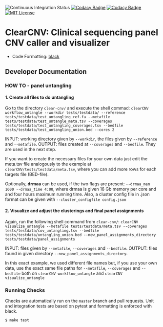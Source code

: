 ![Continuous Integration Status](https://github.com/bihealth/clear-CNV/workflows/CI/badge.svg)
[![Codacy Badge](https://app.codacy.com/project/badge/Coverage/2eaafb57fbb74a46b918e9f58142c880)](https://www.codacy.com?utm_source=github.com&utm_medium=referral&utm_content=bihealth/clear-CNV&utm_campaign=Badge_Coverage)
[![Codacy Badge](https://app.codacy.com/project/badge/Grade/2eaafb57fbb74a46b918e9f58142c880)](https://www.codacy.com?utm_source=github.com&amp;utm_medium=referral&amp;utm_content=bihealth/clear-CNV&amp;utm_campaign=Badge_Grade)
[![MIT License](https://img.shields.io/badge/License-MIT-green.svg)](https://opensource.org/licenses/MIT)

# ClearCNV: Clinical sequencing panel CNV caller and visualizer

- Code Formatting: [black](https://github.com/psf/black)

## Developer Documentation

### HOW TO - panel untangling
#### 1. Create all files to do untangling

Go to the directory `clear-cnv/` and execute the shell commad:
```clearCNV workflow_untangle --workdir tests/testdata/ --reference tests/testdata/test_untangling_ref.fa --metafile tests/testdata/test_untangle_meta.tsv --coverages tests/testdata/test_untangling_coverages.tsv --bedfile tests/testdata/test_untangling_union.bed --cores 2```

INPUT: working directory given by `--workdir`, the files given by `--reference` and `--metafile`.
OUTPUT: files created at `--coverages` and `--bedfile`. They are used in the next step.

If you want to create the necessary files for your own data just edit the meta.tsv file analogously to the example at `clearCNV/tests/testdata/meta.tsv`, where you can add more rows for each targets file (BED-file).

Optionally, **drmaa** can be used, if the two flags are present:
`--drmaa_mem 1600 --drmaa_time 4:00`,
where drmaa is given 16 Gb memory per core and and four hours maximum running time.
Also, a cluster config file in .json format can be given with `--cluster_configfile config.json`

#### 2. Visualize and adjust the clusterings and final panel assignments

Again, run the following shell command from `clear-cnv/`:
```clearCNV visualize_untangle --metafile tests/testdata/meta.tsv --coverages tests/testdata/cov_untangling.tsv --bedfile tests/testdata/untangling_union.bed --new_panel_assignments_directory tests/testdata/panel_assignments```

INPUT: files given by `--metafile`, `--coverages` and `--bedfile`.
OUTPUT: files found in given directory `--new_panel_assignments_directory`.

In this exact example, we used different file names but, if you use your own data, use the exact same file paths for `--metafile`, `--coverages` and `--bedfile` both on  `clearCNV workflow_untangle` and `clearCNV visualize_untangle`

### Running Checks

Checks are automatically run on the `master` branch and pull requests.
Unit and integration tests are based on pytest and formatting is enforced with black.


```bash
$ make test
```
